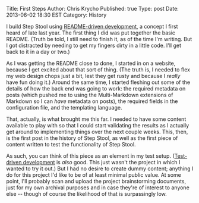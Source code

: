 Title:      First Steps
Author:     Chris Krycho
Published:  true
Type:       post
Date:       2013-06-02 18:30 EST
Category:   History

I build Step Stool using [README-driven development][rdd], a concept I first
heard of late last year. The first thing I did was put together the basic
README. (Truth be told, I still need to finish it, as of the time I'm writing.
But I got distracted by needing to get my fingers dirty in a little code. I'll
get back to it in a day or two.)

As I was getting the README close to done, I started in on a website, because I
get excited about that sort of thing. (The truth is, I needed to flex my web
design chops just a bit, lest they get rusty and because I *really* have fun
doing it.) Around the same time, I started fleshing out some of the details of
how the back end was going to work: the required metadata on posts (which pushed
me to using the Multi-Markdown extensions of Markdown so I can *have* metadata
on posts), the required fields in the configuration file, and the templating
language.

That, actually, is what brought me this far. I needed to have some content
available to play with so that I could start validating the results as I
actually get around to implementing things over the next couple weeks. This,
then, is the first post in the history of Step Stool, as well as the first piece
of content written to test the functionality of Step Stool.

As such, you can think of this piece as an element in my test setup. ([Test-
driven development][tdd] is *also* good. This just wasn't the project in which I
wanted to try it out.) But I had no desire to create dummy content; anything I
do for this project I'd like to be of at least minimal public value. At some
point, I'll probably scan and upload the project brainstorming documents, just
for my own archival purposes and in case they're of interest to anyone else --
though of course the likelihood of that is surpassingly low.

[rdd]: http://tom.preston-werner.com/2010/08/23/readme-driven-development.html
[tdd]: http://en.wikipedia.org/wiki/Test-driven_development
